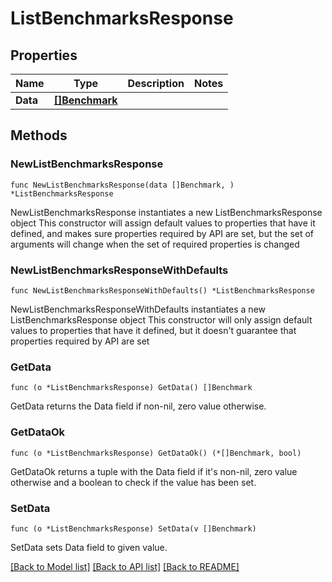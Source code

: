 # ListBenchmarksResponse

## Properties

Name | Type | Description | Notes
------------ | ------------- | ------------- | -------------
**Data** | [**[]Benchmark**](Benchmark.md) |  | 

## Methods

### NewListBenchmarksResponse

`func NewListBenchmarksResponse(data []Benchmark, ) *ListBenchmarksResponse`

NewListBenchmarksResponse instantiates a new ListBenchmarksResponse object
This constructor will assign default values to properties that have it defined,
and makes sure properties required by API are set, but the set of arguments
will change when the set of required properties is changed

### NewListBenchmarksResponseWithDefaults

`func NewListBenchmarksResponseWithDefaults() *ListBenchmarksResponse`

NewListBenchmarksResponseWithDefaults instantiates a new ListBenchmarksResponse object
This constructor will only assign default values to properties that have it defined,
but it doesn't guarantee that properties required by API are set

### GetData

`func (o *ListBenchmarksResponse) GetData() []Benchmark`

GetData returns the Data field if non-nil, zero value otherwise.

### GetDataOk

`func (o *ListBenchmarksResponse) GetDataOk() (*[]Benchmark, bool)`

GetDataOk returns a tuple with the Data field if it's non-nil, zero value otherwise
and a boolean to check if the value has been set.

### SetData

`func (o *ListBenchmarksResponse) SetData(v []Benchmark)`

SetData sets Data field to given value.



[[Back to Model list]](../README.md#documentation-for-models) [[Back to API list]](../README.md#documentation-for-api-endpoints) [[Back to README]](../README.md)


